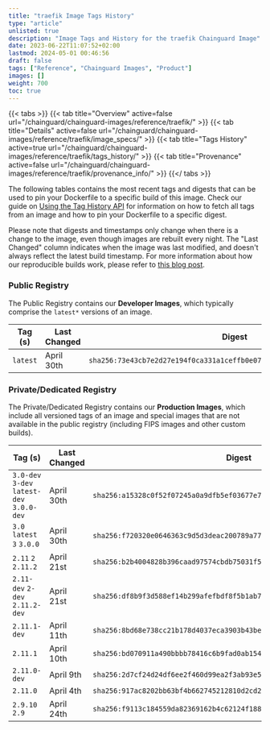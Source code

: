 ```yaml
---
title: "traefik Image Tags History"
type: "article"
unlisted: true
description: "Image Tags and History for the traefik Chainguard Image"
date: 2023-06-22T11:07:52+02:00
lastmod: 2024-05-01 00:46:56
draft: false
tags: ["Reference", "Chainguard Images", "Product"]
images: []
weight: 700
toc: true
---
```


{{< tabs >}}
{{< tab title="Overview" active=false url="/chainguard/chainguard-images/reference/traefik/" >}}
{{< tab title="Details" active=false url="/chainguard/chainguard-images/reference/traefik/image_specs/" >}}
{{< tab title="Tags History" active=true url="/chainguard/chainguard-images/reference/traefik/tags_history/" >}}
{{< tab title="Provenance" active=false url="/chainguard/chainguard-images/reference/traefik/provenance_info/" >}}
{{</ tabs >}}

The following tables contains the most recent tags and digests that can be used to pin your Dockerfile to a specific build of this image. Check our guide on [Using the Tag History API](/chainguard/chainguard-images/using-the-tag-history-api/) for information on how to fetch all tags from an image and how to pin your Dockerfile to a specific digest.

Please note that digests and timestamps only change when there is a change to the image, even though images are rebuilt every night. The "Last Changed" column indicates when the image was last modified, and doesn't always reflect the latest build timestamp. For more information about how our reproducible builds work, please refer to [this blog post](https://www.chainguard.dev/unchained/reproducing-chainguards-reproducible-image-builds).

### Public Registry
The Public Registry contains our **Developer Images**, which typically comprise the `latest*` versions of an image.

| Tag (s)   | Last Changed | Digest                                                                    |
|-----------|--------------|---------------------------------------------------------------------------|
|  `latest` | April 30th   | `sha256:73e43cb7e2d27e194f0ca331a1ceffb0e077dce1389ac43ae28af599af9ac702` |


### Private/Dedicated Registry
The Private/Dedicated Registry contains our **Production Images**, which include all versioned tags of an image and special images that are not available in the public registry (including FIPS images and other custom builds).

| Tag (s)                                     | Last Changed | Digest                                                                    |
|---------------------------------------------|--------------|---------------------------------------------------------------------------|
|  `3.0-dev` `3-dev` `latest-dev` `3.0.0-dev` | April 30th   | `sha256:a15328c0f52f07245a0a9dfb5ef03677e779c6ff6886479d5f33992966738274` |
|  `3.0` `latest` `3` `3.0.0`                 | April 30th   | `sha256:f720320e0646363c9d5d3deac200789a7722388e9be84b999f101da0f7f1d3d7` |
|  `2.11` `2` `2.11.2`                        | April 21st   | `sha256:b2b4004828b396caad97574cbdb75031f55d5f54c805b697822d413ced264f56` |
|  `2.11-dev` `2-dev` `2.11.2-dev`            | April 21st   | `sha256:df8b9f3d588ef14b299afefbdf8f5b1ab7ab176076bb854a32b4636aef4875b6` |
|  `2.11.1-dev`                               | April 11th   | `sha256:8bd68e738cc21b178d4037eca3903b43bed6147ce64c1efc951a3b8088f7e41b` |
|  `2.11.1`                                   | April 10th   | `sha256:bd070911a490bbbb78416c6b9fad0ab154195733eeb79b397d11a62112d1b5e0` |
|  `2.11.0-dev`                               | April 9th    | `sha256:2d7cf24d24df6ee2f460d99ea2f3ab93e5bed38b5b45bba36408714c31deb7bf` |
|  `2.11.0`                                   | April 4th    | `sha256:917ac8202bb63bf4b662745212810d2cd22533373de4d5b37c463bc56b61dda5` |
|  `2.9.10` `2.9`                             | April 24th   | `sha256:f9113c184559da82369162b4c62124f1884c8e3f4d628b615c9a2328a12ce025` |

